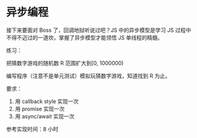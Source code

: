 # 异步编程

接下来要面对 Boss 了，回调地狱听说过吧？JS 中的异步模型是学习 JS 过程中不得不迈过的一道坎，掌握了异步模型才能领悟 JS 单线程的精髓。

练习：

把猜数字游戏的随机数 R 范围扩大到[0, 1000000)

编写程序（注意不是单元测试）模拟玩猜数字游戏，知道找到 R 为止。

要求：

1. 用 callback style 实现一次
1. 用 promise 实现一次
1. 用 async/await 实现一次

参考实现时间：8 小时
